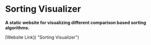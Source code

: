 # Sorting Visualizer

**A static website for visualizing different comparison based sorting algorithms.**

[Website Link]( "Sorting Visualizer")
